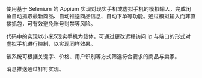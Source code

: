 使用基于 Selenium 的 Appium 实现对现实手机或虚拟手机的模拟输入，完成闲鱼自动抓取最新商品、自动推送商品信息、自动下单等功能。通过模拟输入而非直接抓包，可有效避免账号封禁等风险。

代码中的实现以小米5现实手机为载体，可通过更改远程访问 ip 与端口的形式对虚拟手机进行控制，以实现同样效果。

该系统可根据关键字、价格、用户识别等方式筛选符合要求的商品与卖家。

消息推送通过钉钉实现。
